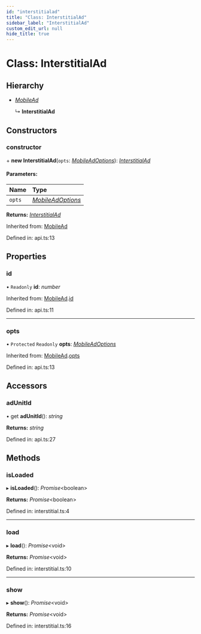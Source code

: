 ```yaml
---
id: "interstitialad"
title: "Class: InterstitialAd"
sidebar_label: "InterstitialAd"
custom_edit_url: null
hide_title: true
---
```


# Class: InterstitialAd

## Hierarchy

* [*MobileAd*](mobilead.md)

  ↳ **InterstitialAd**

## Constructors

### constructor

\+ **new InterstitialAd**(`opts`: [*MobileAdOptions*](../index.md#mobileadoptions)): [*InterstitialAd*](interstitialad.md)

#### Parameters:

Name | Type |
:------ | :------ |
`opts` | [*MobileAdOptions*](../index.md#mobileadoptions) |

**Returns:** [*InterstitialAd*](interstitialad.md)

Inherited from: [MobileAd](mobilead.md)

Defined in: api.ts:13

## Properties

### id

• `Readonly` **id**: *number*

Inherited from: [MobileAd](mobilead.md).[id](mobilead.md#id)

Defined in: api.ts:11

___

### opts

• `Protected` `Readonly` **opts**: [*MobileAdOptions*](../index.md#mobileadoptions)

Inherited from: [MobileAd](mobilead.md).[opts](mobilead.md#opts)

Defined in: api.ts:13

## Accessors

### adUnitId

• get **adUnitId**(): *string*

**Returns:** *string*

Defined in: api.ts:27

## Methods

### isLoaded

▸ **isLoaded**(): *Promise*<boolean\>

**Returns:** *Promise*<boolean\>

Defined in: interstitial.ts:4

___

### load

▸ **load**(): *Promise*<void\>

**Returns:** *Promise*<void\>

Defined in: interstitial.ts:10

___

### show

▸ **show**(): *Promise*<void\>

**Returns:** *Promise*<void\>

Defined in: interstitial.ts:16
